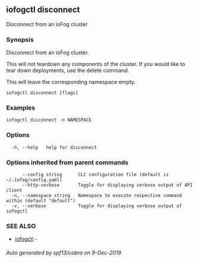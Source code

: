 ## iofogctl disconnect

Disconnect from an ioFog cluster

### Synopsis

Disconnect from an ioFog cluster.

This will not teardown any components of the cluster. If you would like to tear down deployments, use the delete command.

This will leave the corresponding namespace empty.

```
iofogctl disconnect [flags]
```

### Examples

```
iofogctl disconnect -n NAMESPACE
```

### Options

```
  -h, --help   help for disconnect
```

### Options inherited from parent commands

```
      --config string      CLI configuration file (default is ~/.iofog/config.yaml)
      --http-verbose       Toggle for displaying verbose output of API client
  -n, --namespace string   Namespace to execute respective command within (default "default")
  -v, --verbose            Toggle for displaying verbose output of iofogctl
```

### SEE ALSO

* [iofogctl](iofogctl.md)	 - 

###### Auto generated by spf13/cobra on 9-Dec-2019
